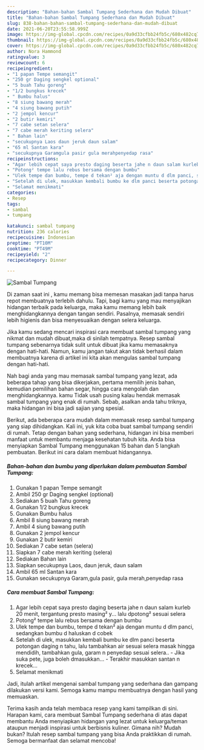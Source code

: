 ```yaml
---
description: "Bahan-bahan Sambal Tumpang Sederhana dan Mudah Dibuat"
title: "Bahan-bahan Sambal Tumpang Sederhana dan Mudah Dibuat"
slug: 838-bahan-bahan-sambal-tumpang-sederhana-dan-mudah-dibuat
date: 2021-06-20T23:55:58.999Z
image: https://img-global.cpcdn.com/recipes/0a9d33cfbb24fb5c/680x482cq70/sambal-tumpang-foto-resep-utama.jpg
thumbnail: https://img-global.cpcdn.com/recipes/0a9d33cfbb24fb5c/680x482cq70/sambal-tumpang-foto-resep-utama.jpg
cover: https://img-global.cpcdn.com/recipes/0a9d33cfbb24fb5c/680x482cq70/sambal-tumpang-foto-resep-utama.jpg
author: Nora Hammond
ratingvalue: 3
reviewcount: 6
recipeingredient:
- "1 papan Tempe semangit"
- "250 gr Daging sengkel optional"
- "5 buah Tahu goreng"
- "1/2 bungkus krecek"
- " Bumbu halus"
- "8 siung bawang merah"
- "4 siung bawang putih"
- "2 jempol kencur"
- "2 butir kemiri"
- "7 cabe setan selera"
- "7 cabe merah keriting selera"
- " Bahan lain"
- "secukupnya Laos daun jeruk daun salam"
- "65 ml Santan kara"
- "secukupnya Garamgula pasir gula merahpenyedap rasa"
recipeinstructions:
- "Agar lebih cepat saya presto daging beserta jahe n daun salam kurleb 20 menit, tergantung presto masing² y... lalu dpotong² sesuai selera"
- "Potong² tempe lalu rebus bersama dengan bumbu"
- "Ulek tempe dan bumbu, tempe d tekan² aja dengan muntu d dlm panci, sedangkan bumbu d haluskan d cobek"
- "Setelah di ulek, masukkan kembali bumbu ke dlm panci beserta potongan daging n tahu, lalu tambahkan air sesuai selera masak hingga mendidih, tambahkan gula, garam n penyedap sesuai selera.. Jika suka pete, juga boleh dmasukkan... Terakhir masukkan santan n krecek..."
- "Selamat menikmati"
categories:
- Resep
tags:
- sambal
- tumpang

katakunci: sambal tumpang 
nutrition: 236 calories
recipecuisine: Indonesian
preptime: "PT10M"
cooktime: "PT49M"
recipeyield: "2"
recipecategory: Dinner

---
```



![Sambal Tumpang](https://img-global.cpcdn.com/recipes/0a9d33cfbb24fb5c/680x482cq70/sambal-tumpang-foto-resep-utama.jpg)

Di zaman  saat ini , kamu memang bisa memesan masakan jadi tanpa harus repot membuatnya terlebih dahulu. Tapi, bagi kamu yang mau menyajikan hidangan terbaik pada keluarga, maka kamu memang lebih baik menghidangkannya dengan tangan sendiri. Pasalnya, memasak sendiri lebih higienis dan bisa menyesuaikan dengan selera keluarga.

Jika kamu sedang mencari inspirasi cara membuat sambal tumpang yang nikmat dan mudah dibuat,maka di sinilah tempatnya. Resep sambal tumpang  sebenarnya tidak sulit untuk dibuat jika kamu memasaknya dengan hati-hati. Namun, kamu jangan takut akan tidak berhasil dalam membuatnya 
karena di artikel ini kita akan mengulas sambal tumpang dengan hati-hati.  



Nah bagi anda yang mau memasak sambal tumpang yang lezat, ada beberapa tahap yang bisa dikerjakan, pertama memilih jenis bahan, kemudian pemilihan bahan segar, hingga cara mengolah dan menghidangkannya. kamu Tidak usah pusing kalau hendak memasak sambal tumpang yang enak di rumah. Sebab, asalkan anda  tahu triknya, maka hidangan ini bisa jadi sajian yang spesial.

Berikut, ada beberapa cara mudah dalam memasak resep sambal tumpang yang siap dihidangkan. Kali ini, yuk kita coba buat sambal tumpang sendiri di rumah. Tetap dengan bahan yang sederhana, hidangan ini bisa memberi manfaat untuk membantu menjaga kesehatan tubuh kita. Anda bisa menyiapkan Sambal Tumpang menggunakan 15 bahan dan 5 langkah pembuatan. Berikut ini cara dalam membuat hidangannya.

<!--inarticleads1-->

##### Bahan-bahan dan bumbu yang diperlukan dalam pembuatan Sambal Tumpang:

1. Gunakan 1 papan Tempe semangit
1. Ambil 250 gr Daging sengkel (optional)
1. Sediakan 5 buah Tahu goreng
1. Gunakan 1/2 bungkus krecek
1. Gunakan  Bumbu halus
1. Ambil 8 siung bawang merah
1. Ambil 4 siung bawang putih
1. Gunakan 2 jempol kencur
1. Gunakan 2 butir kemiri
1. Sediakan 7 cabe setan (selera)
1. Siapkan 7 cabe merah keriting (selera)
1. Sediakan  Bahan lain
1. Siapkan secukupnya Laos, daun jeruk, daun salam
1. Ambil 65 ml Santan kara
1. Gunakan secukupnya Garam,gula pasir, gula merah,penyedap rasa




<!--inarticleads2-->

##### Cara membuat Sambal Tumpang:

1. Agar lebih cepat saya presto daging beserta jahe n daun salam kurleb 20 menit, tergantung presto masing² y... lalu dpotong² sesuai selera
1. Potong² tempe lalu rebus bersama dengan bumbu
1. Ulek tempe dan bumbu, tempe d tekan² aja dengan muntu d dlm panci, sedangkan bumbu d haluskan d cobek
1. Setelah di ulek, masukkan kembali bumbu ke dlm panci beserta potongan daging n tahu, lalu tambahkan air sesuai selera masak hingga mendidih, tambahkan gula, garam n penyedap sesuai selera.. - Jika suka pete, juga boleh dmasukkan... - Terakhir masukkan santan n krecek...
1. Selamat menikmati




Jadi, itulah artikel mengenai  sambal tumpang  yang sederhana dan gampang dilakukan versi kami. Semoga kamu mampu membuatnya dengan hasil yang memuaskan. 

Terima kasih anda telah membaca resep yang kami tampilkan di sini. Harapan kami, cara membuat  Sambal Tumpang sederhana di atas dapat membantu Anda menyiapkan hidangan yang lezat untuk keluarga/teman ataupun menjadi inspirasi untuk berbisnis kuliner. Gimana nih? Mudah bukan? Itulah resep sambal tumpang yang bisa Anda praktikkan di rumah. Semoga bermanfaat dan selamat mencoba!

